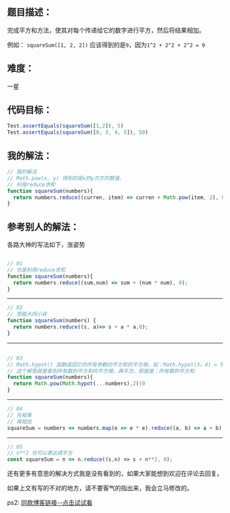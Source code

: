 ## 题目描述：

完成平方和方法，使其对每个传递给它的数字进行平方，然后将结果相加。

例如： `squareSum([1, 2, 2])` 应该得到的是`9`，因为`1^2 + 2^2 + 2^2 = 9`

## 难度：

一星

## 代码目标：

````js
Test.assertEquals(squareSum([1,2]), 5)
Test.assertEquals(squareSum([0, 3, 4, 5]), 50)

````

## 我的解法：

````js
// 我的解法
// Math.pow(x, y) 得到的是x的y次方的数值，
// 利用reduce求和
function squareSum(numbers){
  return numbers.reduce((curren, item) => curren + Math.pow(item, 2), 0)
}

````

## 参考别人的解法：

各路大神的写法如下，涨姿势

````js

// 01 
// 也是利用reduce求和
function squareSum(numbers){
  return numbers.reduce((sum,num) => sum + (num * num), 0);
}

````
----

````js
// 02
// 思路大同小异
function squareSum(numbers) {
  return numbers.reduce((s, a)=> s + a * a,0);
}

````

----

````js

// 03 
// Math.hypot() 函数返回它的所有参数的平方和的平方根，如：Math.hypot(3，4) = 5 // => (3*3 + 4*4)的平方根
// 这个解答就是拿到所有数的平方和的平方根，再平方、即就是：所有数的平方和
function squareSum(numbers){
  return Math.pow(Math.hypot(...numbers),2)|0
}

````
----

````js
// 04
// 先相乘
// 再相加
squareSum = numbers => numbers.map(e => e * e).reduce((a, b) => a + b);
````
----

````js
// 05
// n**2 也可以表达成平方
const squareSum = n => n.reduce((s,n) => s + n**2, 0);
````

还有更多有意思的解决方式我是没有看到的，如果大家能想到欢迎在评论去回复。

如果上文有写的不对的地方，请不要客气的指出来，我会立马修改的。

ps2: [同款博客链接--点击试试看](https://blog.naice.me/article/5c1fbda2ca213a7b6b266f4f)